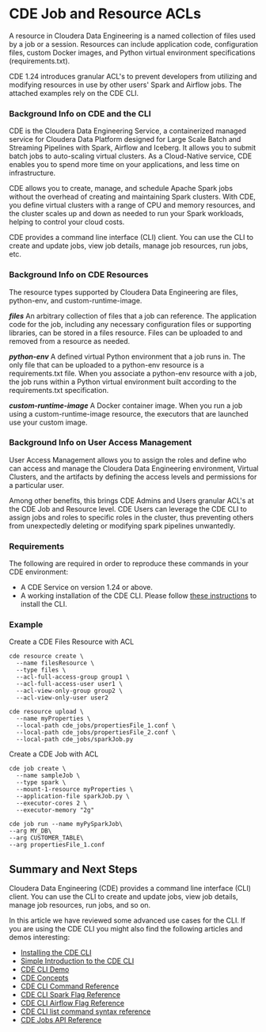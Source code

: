 # CDE Job and Resource ACLs

A resource in Cloudera Data Engineering is a named collection of files used by a job or a session. Resources can include application code, configuration files, custom Docker images, and Python virtual environment specifications (requirements.txt).

CDE 1.24 introduces granular ACL's to prevent developers from utilizing and modifying resources in use by other users' Spark and Airflow jobs. The attached examples rely on the CDE CLI.

### Background Info on CDE and the CLI

CDE is the Cloudera Data Engineering Service, a containerized managed service for Cloudera Data Platform designed for Large Scale Batch and Streaming Pipelines with Spark, Airflow and Iceberg. It allows you to submit batch jobs to auto-scaling virtual clusters. As a Cloud-Native service, CDE enables you to spend more time on your applications, and less time on infrastructure.

CDE allows you to create, manage, and schedule Apache Spark jobs without the overhead of creating and maintaining Spark clusters. With CDE, you define virtual clusters with a range of CPU and memory resources, and the cluster scales up and down as needed to run your Spark workloads, helping to control your cloud costs.

CDE provides a command line interface (CLI) client. You can use the CLI to create and update jobs, view job details, manage job resources, run jobs, etc.

### Background Info on CDE Resources

The resource types supported by Cloudera Data Engineering are files, python-env, and custom-runtime-image.

***files***
An arbitrary collection of files that a job can reference. The application code for the job, including any necessary configuration files or supporting libraries, can be stored in a files resource. Files can be uploaded to and removed from a resource as needed.

***python-env***
A defined virtual Python environment that a job runs in. The only file that can be uploaded to a python-env resource is a requirements.txt file. When you associate a python-env resource with a job, the job runs within a Python virtual environment built according to the requirements.txt specification.

***custom-runtime-image***
A Docker container image. When you run a job using a custom-runtime-image resource, the executors that are launched use your custom image.

### Background Info on User Access Management

User Access Management allows you to assign the roles and define who can access and manage the Cloudera Data Engineering environment, Virtual Clusters, and the artifacts by defining the access levels and permissions for a particular user.

Among other benefits, this brings CDE Admins and Users granular ACL's at the CDE Job and Resource level. CDE Users can leverage the CDE CLI to assign jobs and roles to specific roles in the cluster, thus preventing others from unexpectedly deleting or modifying spark pipelines unwantedly.

### Requirements

The following are required in order to reproduce these commands in your CDE environment:

* A CDE Service on version 1.24 or above.
* A working installation of the CDE CLI. Please follow [these instructions](https://docs.cloudera.com/data-engineering/cloud/cli-access/topics/cde-cli.html) to install the CLI.

### Example

Create a CDE Files Resource with ACL

```
cde resource create \
  --name filesResource \
  --type files \
  --acl-full-access-group group1 \            
  --acl-full-access-user user1 \    
  --acl-view-only-group group2 \               
  --acl-view-only-user user2
```

```
cde resource upload \
  --name myProperties \
  --local-path cde_jobs/propertiesFile_1.conf \
  --local-path cde_jobs/propertiesFile_2.conf \
  --local-path cde_jobs/sparkJob.py
```

Create a CDE Job with ACL

```
cde job create \
  --name sampleJob \
  --type spark \
  --mount-1-resource myProperties \
  --application-file sparkJob.py \
  --executor-cores 2 \
  --executor-memory "2g"
```

```
cde job run --name myPySparkJob\
--arg MY_DB\
--arg CUSTOMER_TABLE\
--arg propertiesFile_1.conf
```

## Summary and Next Steps

Cloudera Data Engineering (CDE) provides a command line interface (CLI) client. You can use the CLI to create and update jobs, view job details, manage job resources, run jobs, and so on.

In this article we have reviewed some advanced use cases for the CLI. If you are using the CDE CLI you might also find the following articles and demos interesting:

* [Installing the CDE CLI](https://docs.cloudera.com/data-engineering/cloud/cli-access/topics/cde-cli.html)
* [Simple Introduction to the CDE CLI](https://github.com/pdefusco/CDE_CLI_Simple)
* [CDE CLI Demo](https://github.com/pdefusco/CDE_CLI_demo)
* [CDE Concepts](https://docs.cloudera.com/data-engineering/cloud/cli-access/topics/cde-cli-concepts.html)
* [CDE CLI Command Reference](https://docs.cloudera.com/data-engineering/cloud/cli-access/topics/cde-cli-reference.html)
* [CDE CLI Spark Flag Reference](https://docs.cloudera.com/data-engineering/cloud/cli-access/topics/cde-cli-spark-flag-reference.html)
* [CDE CLI Airflow Flag Reference](https://docs.cloudera.com/data-engineering/cloud/cli-access/topics/cde-cli-airflow-flag-reference.html)
* [CDE CLI list command syntax reference](https://docs.cloudera.com/data-engineering/cloud/cli-access/topics/cde-cli-list-flag-reference.html)
* [CDE Jobs API Reference](https://docs.cloudera.com/data-engineering/cloud/jobs-rest-api-reference/index.html)
